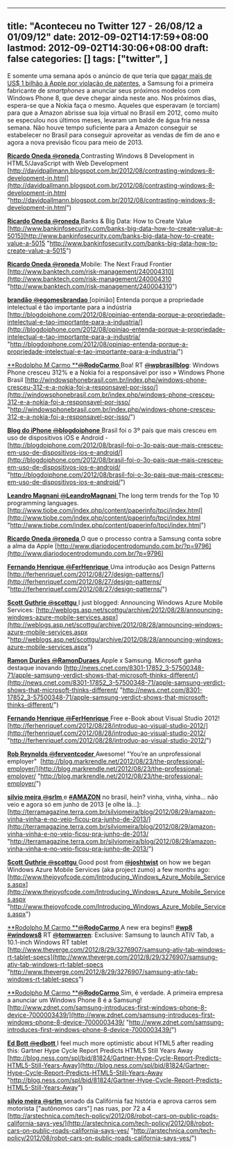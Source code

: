 
---
title: "Aconteceu no Twitter 127 - 26/08/12 a 01/09/12"
date: 2012-09-02T14:17:59+08:00
lastmod: 2012-09-02T14:30:06+08:00
draft: false
categories: []
tags: ["twitter", ]
---


E somente uma semana após o anúncio de que teria que [pagar mais de US$ 1 bilhão à Apple por violação de patentes](/blog/post/2012/08/26/Aconteceu-no-Twitter-126-190812-a-250812.aspx), a Samsung foi a primeira fabricante de *smartphones* a anunciar seus próximos modelos com Windows Phone 8, que deve chegar ainda neste ano. Nos próximos dias, espera-se que a Nokia faça o mesmo. Aqueles que esperavam (e torciam) para que a Amazon abrisse sua loja virtual no Brasil em 2012, como muito se especulou nos últimos meses, levaram um balde de água fria nessa semana. Não houve tempo suficiente para a Amazon conseguir se estabelecer no Brasil para conseguir aproveitar as vendas de fim de ano e agora a nova previsão ficou para meio de 2013.

[**Ricardo Oneda** ‏<s>@</s>**roneda** ](https://twitter.com/roneda) Contrasting Windows 8 Development in HTML5/JavaScript with Web Development [http://davidpallmann.blogspot.com.br/2012/08/contrasting-windows-8-development-in.html](http://davidpallmann.blogspot.com.br/2012/08/contrasting-windows-8-development-in.html "http://davidpallmann.blogspot.com.br/2012/08/contrasting-windows-8-development-in.html")   

[**Ricardo Oneda** ‏<s>@</s>**roneda** ](https://twitter.com/roneda) Banks & Big Data: How to Create Value [http://www.bankinfosecurity.com/banks-big-data-how-to-create-value-a-5015](http://www.bankinfosecurity.com/banks-big-data-how-to-create-value-a-5015 "http://www.bankinfosecurity.com/banks-big-data-how-to-create-value-a-5015")   

[**Ricardo Oneda** ‏<s>@</s>**roneda** ](https://twitter.com/roneda) Mobile: The Next Fraud Frontier [http://www.banktech.com/risk-management/240004310](http://www.banktech.com/risk-management/240004310 "http://www.banktech.com/risk-management/240004310")   

[**brandão** ‏<s>@</s>**egomesbrandao** ](https://twitter.com/egomesbrandao) [opinião] Entenda porque a propriedade intelectual é tão importante para a indústria [http://blogdoiphone.com/2012/08/opiniao-entenda-porque-a-propriedade-intelectual-e-tao-importante-para-a-industria/](http://blogdoiphone.com/2012/08/opiniao-entenda-porque-a-propriedade-intelectual-e-tao-importante-para-a-industria/ "http://blogdoiphone.com/2012/08/opiniao-entenda-porque-a-propriedade-intelectual-e-tao-importante-para-a-industria/")   

[**Rodolpho M Carmo **‏<s>@</s>**RodoCarmo** ](https://twitter.com/RodoCarmo) Boa! RT [<s>@</s>**wpbrasilblog**](https://twitter.com/wpbrasilblog): Windows Phone cresceu 312% e a Nokia foi a responsável por isso » Windows Phone Brasil [http://windowsphonebrasil.com.br/index.php/windows-phone-cresceu-312-e-a-nokia-foi-a-responsavel-por-isso/](http://windowsphonebrasil.com.br/index.php/windows-phone-cresceu-312-e-a-nokia-foi-a-responsavel-por-isso/ "http://windowsphonebrasil.com.br/index.php/windows-phone-cresceu-312-e-a-nokia-foi-a-responsavel-por-isso/")   

[**Blog do iPhone** ‏<s>@</s>**blogdoiphone** ](https://twitter.com/blogdoiphone) Brasil foi o 3º país que mais cresceu em uso de dispositivos iOS e Android - [http://blogdoiphone.com/2012/08/brasil-foi-o-3o-pais-que-mais-cresceu-em-uso-de-dispositivos-ios-e-android/](http://blogdoiphone.com/2012/08/brasil-foi-o-3o-pais-que-mais-cresceu-em-uso-de-dispositivos-ios-e-android/ "http://blogdoiphone.com/2012/08/brasil-foi-o-3o-pais-que-mais-cresceu-em-uso-de-dispositivos-ios-e-android/")   

[**Leandro Magnani** ‏<s>@</s>**LeandroMagnani** ](https://twitter.com/LeandroMagnani) The long term trends for the Top 10 programming languages. [http://www.tiobe.com/index.php/content/paperinfo/tpci/index.html](http://www.tiobe.com/index.php/content/paperinfo/tpci/index.html "http://www.tiobe.com/index.php/content/paperinfo/tpci/index.html")   

[**Ricardo Oneda** ‏<s>@</s>**roneda** ](https://twitter.com/roneda) O que o processo contra a Samsung conta sobre a alma da Apple [http://www.diariodocentrodomundo.com.br/?p=9796](http://www.diariodocentrodomundo.com.br/?p=9796)   

[**Fernando Henrique** ‏<s>@</s>**FerHenrique** ](https://twitter.com/FerHenrique) Uma introdução aos Design Patterns [http://ferhenriquef.com/2012/08/27/design-patterns/](http://ferhenriquef.com/2012/08/27/design-patterns/ "http://ferhenriquef.com/2012/08/27/design-patterns/")   

[**Scott Guthrie** ‏<s>@</s>**scottgu** ](https://twitter.com/scottgu) I just blogged: Announcing Windows Azure Mobile Services: [http://weblogs.asp.net/scottgu/archive/2012/08/28/announcing-windows-azure-mobile-services.aspx](http://weblogs.asp.net/scottgu/archive/2012/08/28/announcing-windows-azure-mobile-services.aspx "http://weblogs.asp.net/scottgu/archive/2012/08/28/announcing-windows-azure-mobile-services.aspx")   

[**Ramon Durães** ‏<s>@</s>**RamonDuraes** ](https://twitter.com/RamonDuraes) Apple x Samsung. Microsoft ganha destaque inovando [http://news.cnet.com/8301-17852_3-57500348-71/apple-samsung-verdict-shows-that-microsoft-thinks-different/](http://news.cnet.com/8301-17852_3-57500348-71/apple-samsung-verdict-shows-that-microsoft-thinks-different/ "http://news.cnet.com/8301-17852_3-57500348-71/apple-samsung-verdict-shows-that-microsoft-thinks-different/")   

[**Fernando Henrique** ‏<s>@</s>**FerHenrique** ](https://twitter.com/FerHenrique) Free e-Book about Visual Studio 2012! [http://ferhenriquef.com/2012/08/28/introduo-ao-visual-studio-2012/](http://ferhenriquef.com/2012/08/28/introduo-ao-visual-studio-2012/ "http://ferhenriquef.com/2012/08/28/introduo-ao-visual-studio-2012/")   

[**Rob Reynolds** ‏<s>@</s>**ferventcoder** ](https://twitter.com/ferventcoder) Awesome! "You’re an unprofessional employer"  [http://blog.markrendle.net/2012/08/23/the-professional-employer/](http://blog.markrendle.net/2012/08/23/the-professional-employer/ "http://blog.markrendle.net/2012/08/23/the-professional-employer/")   

[**silvio meira** ‏<s>@</s>**srlm** ](https://twitter.com/srlm) e [<s>#</s>**AMAZON**](https://twitter.com/search/?q=%23AMAZON&src=hash) no brasil, hein? vinha, vinha, vinha... não veio e agora só em junho de 2013 [e olhe lá...]: [http://terramagazine.terra.com.br/silviomeira/blog/2012/08/29/amazon-vinha-vinha-e-no-veio-ficou-pra-junho-de-2013/](http://terramagazine.terra.com.br/silviomeira/blog/2012/08/29/amazon-vinha-vinha-e-no-veio-ficou-pra-junho-de-2013/ "http://terramagazine.terra.com.br/silviomeira/blog/2012/08/29/amazon-vinha-vinha-e-no-veio-ficou-pra-junho-de-2013/")   

[**Scott Guthrie** ‏<s>@</s>**scottgu** ](https://twitter.com/scottgu) Good post from [<s>@</s>**joshtwist**](https://twitter.com/joshtwist) on how we began Windows Azure Mobile Services (aka project zumo) a few months ago:  [http://www.thejoyofcode.com/Introducing_Windows_Azure_Mobile_Services.aspx](http://www.thejoyofcode.com/Introducing_Windows_Azure_Mobile_Services.aspx "http://www.thejoyofcode.com/Introducing_Windows_Azure_Mobile_Services.aspx")   

[**Rodolpho M Carmo **‏<s>@</s>**RodoCarmo** ](https://twitter.com/RodoCarmo) A new era begins!! [<s>#</s>**wp8**](https://twitter.com/search/?q=%23wp8&src=hash) [<s>#</s>**windows8**](https://twitter.com/search/?q=%23windows8&src=hash) RT [<s>@</s>**tomwarren**](https://twitter.com/tomwarren): Exclusive: Samsung to launch ATIV Tab, a 10.1-inch Windows RT tablet [http://www.theverge.com/2012/8/29/3276907/samsung-ativ-tab-windows-rt-tablet-specs](http://www.theverge.com/2012/8/29/3276907/samsung-ativ-tab-windows-rt-tablet-specs "http://www.theverge.com/2012/8/29/3276907/samsung-ativ-tab-windows-rt-tablet-specs")   

[**Rodolpho M Carmo **‏<s>@</s>**RodoCarmo** ](https://twitter.com/RodoCarmo) Sim, é verdade. A primeira empresa a anunciar um Windows Phone 8 é a Samsung!  [http://www.zdnet.com/samsung-introduces-first-windows-phone-8-device-7000003439/](http://www.zdnet.com/samsung-introduces-first-windows-phone-8-device-7000003439/ "http://www.zdnet.com/samsung-introduces-first-windows-phone-8-device-7000003439/")   

[**Ed Bott** ‏<s>@</s>**edbott** ](https://twitter.com/edbott) I feel much more optimistic about HTML5 after reading this: Gartner Hype Cycle Report Predicts HTML5 Still Years Away [http://blog.ness.com/spl/bid/81824/Gartner-Hype-Cycle-Report-Predicts-HTML5-Still-Years-Away](http://blog.ness.com/spl/bid/81824/Gartner-Hype-Cycle-Report-Predicts-HTML5-Still-Years-Away "http://blog.ness.com/spl/bid/81824/Gartner-Hype-Cycle-Report-Predicts-HTML5-Still-Years-Away")   

[**silvio meira** ‏<s>@</s>**srlm** ](https://twitter.com/srlm) senado da Califórnia faz história e aprova carros sem motorista ["autônomos cars"] nas ruas, por 72 a 4  [http://arstechnica.com/tech-policy/2012/08/robot-cars-on-public-roads-california-says-yes/](http://arstechnica.com/tech-policy/2012/08/robot-cars-on-public-roads-california-says-yes/ "http://arstechnica.com/tech-policy/2012/08/robot-cars-on-public-roads-california-says-yes/")

